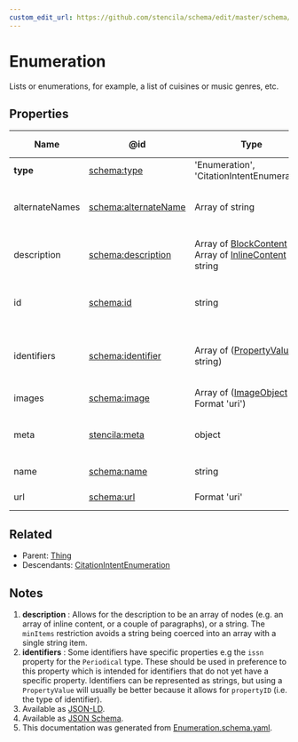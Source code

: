```yaml
---
custom_edit_url: https://github.com/stencila/schema/edit/master/schema/Enumeration.schema.yaml
---
```


# Enumeration

Lists or enumerations, for example, a list of cuisines or music genres, etc.

## Properties

| Name           | @id                                                      | Type                                                                                                                   | Description                                                         | Inherited from               |
| -------------- | -------------------------------------------------------- | ---------------------------------------------------------------------------------------------------------------------- | ------------------------------------------------------------------- | ---------------------------- |
| **type**       | [schema:type](https://schema.org/type)                   | 'Enumeration', 'CitationIntentEnumeration'                                                                             | The name of the type.                                               | [Entity](../Other/Entity.md) |
| alternateNames | [schema:alternateName](https://schema.org/alternateName) | Array of string                                                                                                        | Alternate names (aliases) for the item.                             | [Thing](../Other/Thing.md)   |
| description    | [schema:description](https://schema.org/description)     | Array of [BlockContent](../Prose/BlockContent.md) _or_ Array of [InlineContent](../Prose/InlineContent.md) _or_ string | A description of the item. See note [1](#notes).                    | [Thing](../Other/Thing.md)   |
| id             | [schema:id](https://schema.org/id)                       | string                                                                                                                 | The identifier for this item.                                       | [Entity](../Other/Entity.md) |
| identifiers    | [schema:identifier](https://schema.org/identifier)       | Array of ([PropertyValue](../Other/PropertyValue.md) _or_ string)                                                      | Any kind of identifier for any kind of Thing. See note [2](#notes). | [Thing](../Other/Thing.md)   |
| images         | [schema:image](https://schema.org/image)                 | Array of ([ImageObject](../Media/ImageObject.md) _or_ Format 'uri')                                                    | Images of the item.                                                 | [Thing](../Other/Thing.md)   |
| meta           | [stencila:meta](https://schema.stenci.la/meta.jsonld)    | object                                                                                                                 | Metadata associated with this item.                                 | [Entity](../Other/Entity.md) |
| name           | [schema:name](https://schema.org/name)                   | string                                                                                                                 | The name of the item.                                               | [Thing](../Other/Thing.md)   |
| url            | [schema:url](https://schema.org/url)                     | Format 'uri'                                                                                                           | The URL of the item.                                                | [Thing](../Other/Thing.md)   |

## Related

-   Parent: [Thing](../Other/Thing.md)
-   Descendants: [CitationIntentEnumeration](../Prose/CitationIntentEnumeration.md)

## Notes

1.  **description** : Allows for the description to be an array of nodes (e.g. an array of inline content, or a couple of paragraphs), or a string. The `minItems` restriction avoids a string being coerced into an array with a single string item.
2.  **identifiers** : Some identifiers have specific properties e.g the `issn` property for the `Periodical` type. These should be used in preference to this property which is intended for identifiers that do not yet have a specific property. Identifiers can be represented as strings, but using a `PropertyValue` will usually be better because it allows for `propertyID` (i.e. the type of identifier).
3.  Available as [JSON-LD](https://schema.stenci.la/Enumeration.jsonld).
4.  Available as [JSON Schema](https://schema.stenci.la/v1/Enumeration.schema.json).
5.  This documentation was generated from [Enumeration.schema.yaml](https://github.com/stencila/schema/blob/master/schema/Enumeration.schema.yaml).
